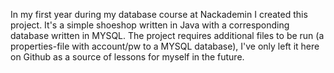 In my first year during my database course at Nackademin I created this project.
It's a simple shoeshop written in Java with a corresponding database written in MYSQL.
The project requires additional files to be run (a properties-file with account/pw to a MYSQL database), 
I've only left it here on Github as a source of lessons for myself in the future.
